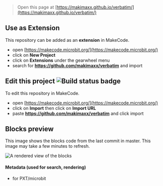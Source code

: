 
> Open this page at [https://makimaxx.github.io/verbatim/](https://makimaxx.github.io/verbatim/)

## Use as Extension

This repository can be added as an **extension** in MakeCode.

* open [https://makecode.microbit.org/](https://makecode.microbit.org/)
* click on **New Project**
* click on **Extensions** under the gearwheel menu
* search for **https://github.com/makimaxx/verbatim** and import

## Edit this project ![Build status badge](https://github.com/makimaxx/verbatim/workflows/MakeCode/badge.svg)

To edit this repository in MakeCode.

* open [https://makecode.microbit.org/](https://makecode.microbit.org/)
* click on **Import** then click on **Import URL**
* paste **https://github.com/makimaxx/verbatim** and click import

## Blocks preview

This image shows the blocks code from the last commit in master.
This image may take a few minutes to refresh.

![A rendered view of the blocks](https://github.com/makimaxx/verbatim/raw/master/.github/makecode/blocks.png)

#### Metadata (used for search, rendering)

* for PXT/microbit
<script src="https://makecode.com/gh-pages-embed.js"></script><script>makeCodeRender("{{ site.makecode.home_url }}", "{{ site.github.owner_name }}/{{ site.github.repository_name }}");</script>
